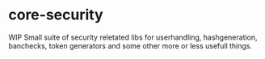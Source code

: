 # core-security
WIP Small suite of security reletated libs for userhandling, hashgeneration, banchecks, token generators and some other more or less usefull things.
